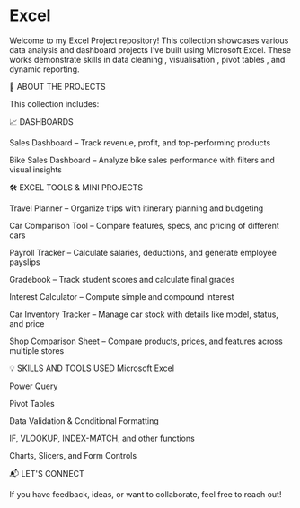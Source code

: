 # Excel
Welcome to my Excel Project repository! This collection showcases various data analysis and dashboard projects I've built using Microsoft Excel. These works demonstrate skills in data cleaning ,
visualisation , pivot tables , and dynamic reporting.

🧾 ABOUT THE PROJECTS

This collection includes:



📈 DASHBOARDS

Sales Dashboard – Track revenue, profit, and top-performing products

Bike Sales Dashboard – Analyze bike sales performance with filters and visual insights




🛠️ EXCEL TOOLS & MINI PROJECTS

Travel Planner – Organize trips with itinerary planning and budgeting

Car Comparison Tool – Compare features, specs, and pricing of different cars

Payroll Tracker – Calculate salaries, deductions, and generate employee payslips

Gradebook – Track student scores and calculate final grades

Interest Calculator – Compute simple and compound interest

Car Inventory Tracker – Manage car stock with details like model, status, and price


Shop Comparison Sheet – Compare products, prices, and features across multiple stores



💡 SKILLS AND TOOLS USED
Microsoft Excel

Power Query

Pivot Tables

Data Validation & Conditional Formatting

IF, VLOOKUP, INDEX-MATCH, and other functions

Charts, Slicers, and Form Controls



📬 LET'S CONNECT

If you have feedback, ideas, or want to collaborate, feel free to reach out!

